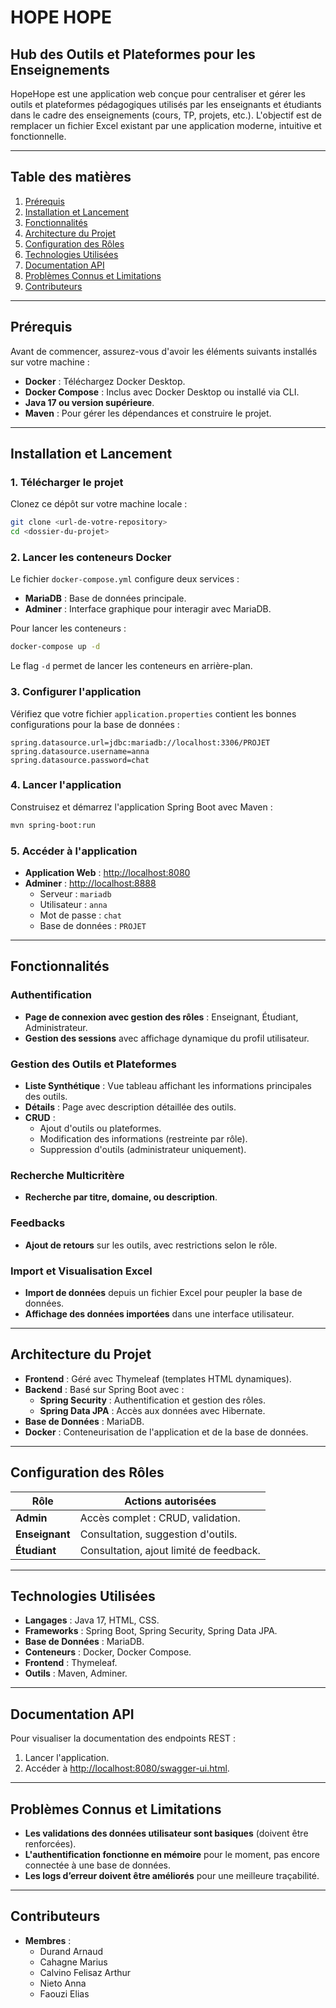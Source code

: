 # HOPE HOPE

## Hub des Outils et Plateformes pour les Enseignements

HopeHope est une application web conçue pour centraliser et gérer les outils et plateformes pédagogiques utilisés par les enseignants et étudiants dans le cadre des enseignements (cours, TP, projets, etc.). L'objectif est de remplacer un fichier Excel existant par une application moderne, intuitive et fonctionnelle.

---

## Table des matières

1. [Prérequis](#prérequis)
2. [Installation et Lancement](#installation-et-lancement)
3. [Fonctionnalités](#fonctionnalités)
4. [Architecture du Projet](#architecture-du-projet)
5. [Configuration des Rôles](#configuration-des-rôles)
6. [Technologies Utilisées](#technologies-utilisées)
7. [Documentation API](#documentation-api)
8. [Problèmes Connus et Limitations](#problèmes-connus-et-limitations)
9. [Contributeurs](#contributeurs)

---

## Prérequis

Avant de commencer, assurez-vous d'avoir les éléments suivants installés sur votre machine :

- **Docker** : Téléchargez Docker Desktop.
- **Docker Compose** : Inclus avec Docker Desktop ou installé via CLI.
- **Java 17 ou version supérieure**.
- **Maven** : Pour gérer les dépendances et construire le projet.

---

## Installation et Lancement

### 1. Télécharger le projet

Clonez ce dépôt sur votre machine locale :

```bash
git clone <url-de-votre-repository>
cd <dossier-du-projet>
```

### 2. Lancer les conteneurs Docker

Le fichier `docker-compose.yml` configure deux services :

- **MariaDB** : Base de données principale.
- **Adminer** : Interface graphique pour interagir avec MariaDB.

Pour lancer les conteneurs :

```bash
docker-compose up -d
```

Le flag `-d` permet de lancer les conteneurs en arrière-plan.

### 3. Configurer l'application

Vérifiez que votre fichier `application.properties` contient les bonnes configurations pour la base de données :

```properties
spring.datasource.url=jdbc:mariadb://localhost:3306/PROJET
spring.datasource.username=anna
spring.datasource.password=chat
```

### 4. Lancer l'application

Construisez et démarrez l'application Spring Boot avec Maven :

```bash
mvn spring-boot:run
```

### 5. Accéder à l'application

- **Application Web** : [http://localhost:8080](http://localhost:8080)
- **Adminer** : [http://localhost:8888](http://localhost:8888)
  - Serveur : `mariadb`
  - Utilisateur : `anna`
  - Mot de passe : `chat`
  - Base de données : `PROJET`

---

## Fonctionnalités

### Authentification

- **Page de connexion avec gestion des rôles** : Enseignant, Étudiant, Administrateur.
- **Gestion des sessions** avec affichage dynamique du profil utilisateur.

### Gestion des Outils et Plateformes

- **Liste Synthétique** : Vue tableau affichant les informations principales des outils.
- **Détails** : Page avec description détaillée des outils.
- **CRUD** :
  - Ajout d'outils ou plateformes.
  - Modification des informations (restreinte par rôle).
  - Suppression d'outils (administrateur uniquement).

### Recherche Multicritère

- **Recherche par titre, domaine, ou description**.

### Feedbacks

- **Ajout de retours** sur les outils, avec restrictions selon le rôle.

### Import et Visualisation Excel

- **Import de données** depuis un fichier Excel pour peupler la base de données.
- **Affichage des données importées** dans une interface utilisateur.

---

## Architecture du Projet

- **Frontend** : Géré avec Thymeleaf (templates HTML dynamiques).
- **Backend** : Basé sur Spring Boot avec :
  - **Spring Security** : Authentification et gestion des rôles.
  - **Spring Data JPA** : Accès aux données avec Hibernate.
- **Base de Données** : MariaDB.
- **Docker** : Conteneurisation de l'application et de la base de données.

---

## Configuration des Rôles

| Rôle       | Actions autorisées                          |
|------------|--------------------------------------------|
| **Admin**  | Accès complet : CRUD, validation.          |
| **Enseignant** | Consultation, suggestion d'outils.       |
| **Étudiant**   | Consultation, ajout limité de feedback. |

---

## Technologies Utilisées

- **Langages** : Java 17, HTML, CSS.
- **Frameworks** : Spring Boot, Spring Security, Spring Data JPA.
- **Base de Données** : MariaDB.
- **Conteneurs** : Docker, Docker Compose.
- **Frontend** : Thymeleaf.
- **Outils** : Maven, Adminer.

---

## Documentation API

Pour visualiser la documentation des endpoints REST :

1. Lancer l'application.
2. Accéder à [http://localhost:8080/swagger-ui.html](http://localhost:8080/swagger-ui.html).

---

## Problèmes Connus et Limitations

- **Les validations des données utilisateur sont basiques** (doivent être renforcées).
- **L'authentification fonctionne en mémoire** pour le moment, pas encore connectée à une base de données.
- **Les logs d’erreur doivent être améliorés** pour une meilleure traçabilité.

---

## Contributeurs

- **Membres** :
  - Durand Arnaud
  - Cahagne Marius
  - Calvino Felisaz Arthur
  - Nieto Anna
  - Faouzi Elias
